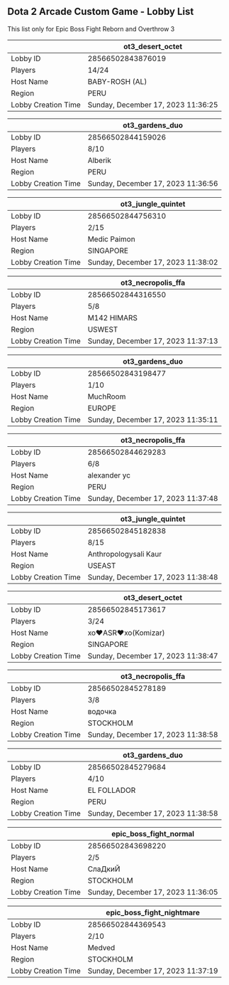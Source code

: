## Dota 2 Arcade Custom Game - Lobby List

This list only for Epic Boss Fight Reborn and Overthrow 3

|  | ot3_desert_octet |
| ------ | ------ |
| Lobby ID | 28566502843876019 |
| Players | 14/24 |
| Host Name | BABY-ROSH (AL) |
| Region | PERU |
| Lobby Creation Time | Sunday, December 17, 2023 11:36:25 |


|  | ot3_gardens_duo |
| ------ | ------ |
| Lobby ID | 28566502844159026 |
| Players | 8/10 |
| Host Name | Alberik |
| Region | PERU |
| Lobby Creation Time | Sunday, December 17, 2023 11:36:56 |


|  | ot3_jungle_quintet |
| ------ | ------ |
| Lobby ID | 28566502844756310 |
| Players | 2/15 |
| Host Name | Medic Paimon |
| Region | SINGAPORE |
| Lobby Creation Time | Sunday, December 17, 2023 11:38:02 |


|  | ot3_necropolis_ffa |
| ------ | ------ |
| Lobby ID | 28566502844316550 |
| Players | 5/8 |
| Host Name | M142 HIMARS |
| Region | USWEST |
| Lobby Creation Time | Sunday, December 17, 2023 11:37:13 |


|  | ot3_gardens_duo |
| ------ | ------ |
| Lobby ID | 28566502843198477 |
| Players | 1/10 |
| Host Name | MuchRoom |
| Region | EUROPE |
| Lobby Creation Time | Sunday, December 17, 2023 11:35:11 |


|  | ot3_necropolis_ffa |
| ------ | ------ |
| Lobby ID | 28566502844629283 |
| Players | 6/8 |
| Host Name | alexander  yc |
| Region | PERU |
| Lobby Creation Time | Sunday, December 17, 2023 11:37:48 |


|  | ot3_jungle_quintet |
| ------ | ------ |
| Lobby ID | 28566502845182838 |
| Players | 8/15 |
| Host Name | Anthropologysali Kaur |
| Region | USEAST |
| Lobby Creation Time | Sunday, December 17, 2023 11:38:48 |


|  | ot3_desert_octet |
| ------ | ------ |
| Lobby ID | 28566502845173617 |
| Players | 3/24 |
| Host Name | xo♥ASR♥xo(Komizar) |
| Region | SINGAPORE |
| Lobby Creation Time | Sunday, December 17, 2023 11:38:47 |


|  | ot3_necropolis_ffa |
| ------ | ------ |
| Lobby ID | 28566502845278189 |
| Players | 3/8 |
| Host Name | водочка |
| Region | STOCKHOLM |
| Lobby Creation Time | Sunday, December 17, 2023 11:38:58 |


|  | ot3_gardens_duo |
| ------ | ------ |
| Lobby ID | 28566502845279684 |
| Players | 4/10 |
| Host Name | EL FOLLADOR |
| Region | PERU |
| Lobby Creation Time | Sunday, December 17, 2023 11:38:58 |


|  | epic_boss_fight_normal |
| ------ | ------ |
| Lobby ID | 28566502843698220 |
| Players | 2/5 |
| Host Name | СлаДкиЙ |
| Region | STOCKHOLM |
| Lobby Creation Time | Sunday, December 17, 2023 11:36:05 |


|  | epic_boss_fight_nightmare |
| ------ | ------ |
| Lobby ID | 28566502844369543 |
| Players | 2/10 |
| Host Name | Medved |
| Region | STOCKHOLM |
| Lobby Creation Time | Sunday, December 17, 2023 11:37:19 |


